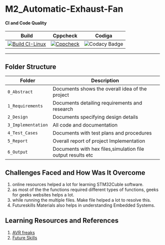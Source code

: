 # M2_Automatic-Exhaust-Fan

#### CI and Code Quality

|Build|Cppcheck|Codiga|
|:--:|:--:|:--:|
|[![Build CI-Linux](https://github.com/Suneesh-S/M2_Automatic-Exhaust-Fan/actions/workflows/compile.yml/badge.svg)](https://github.com/Suneesh-S/M2_Automatic-Exhaust-Fan/actions/workflows/compile.yml)|[![Cppcheck](https://github.com/Suneesh-S/M2_Automatic-Exhaust-Fan/actions/workflows/cppcheck.yml/badge.svg)](https://github.com/Suneesh-S/M2_Automatic-Exhaust-Fan/actions/workflows/cppcheck.yml)|![Codacy Badge](https://api.codiga.io/project/32825/status/svg)|

----
## Folder Structure
Folder             | Description
-------------------| -----------------------------------------
`0_Abstract`       | Documents shows the overall idea of the project
`1_Requirements`   | Documents detailing requirements and research
`2_Design`         | Documents specifying design details
`3_Implementation` | All code and documentation
`4_Test_Cases`     | Documents with test plans and procedures
`5_Report`     | Overall report of project Implementation
`6_Output`     | Documents with hex files,simulation file output results etc


## Challenges Faced and How Was It Overcome

1. online resources helped a lot for learning STM32Cuble software. 
2. as most of the the functions required different types of functions, geeks for geeks websites helps a lot.
3. while running the multiple files. Make file helped a lot to resolve this.
4. Futureskills Materials also helps in understanding Embedded Systems.

## Learning Resources and References
1. [AVR freaks](https://www.avrfreaks.net/)
2. [Future Skills](https://futureskillsnasscom.edcast.com/channel/stepin-fy22-23-emb-track)

